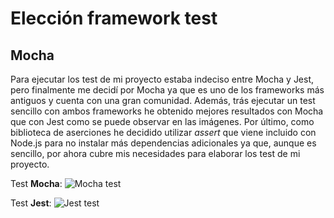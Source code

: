 # Elección framework test
## Mocha
Para ejecutar los test de mi proyecto estaba indeciso entre Mocha y Jest, pero finalmente me decidí
por Mocha ya que es uno de los frameworks más antiguos y cuenta con una gran comunidad. Además, trás
ejecutar un test sencillo con ambos frameworks he obtenido mejores resultados con Mocha que con Jest
como se puede observar en las imágenes. Por último, como biblioteca de aserciones he decidido
utilizar _assert_ que viene incluido con Node.js para no instalar más dependencias adicionales ya que,
aunque es sencillo, por ahora cubre mis necesidades para elaborar los test de mi proyecto.

Test **Mocha**:
![Mocha test](/img/mocha_test.png)

Test **Jest**:
![Jest test](/img/jest_test.png)

